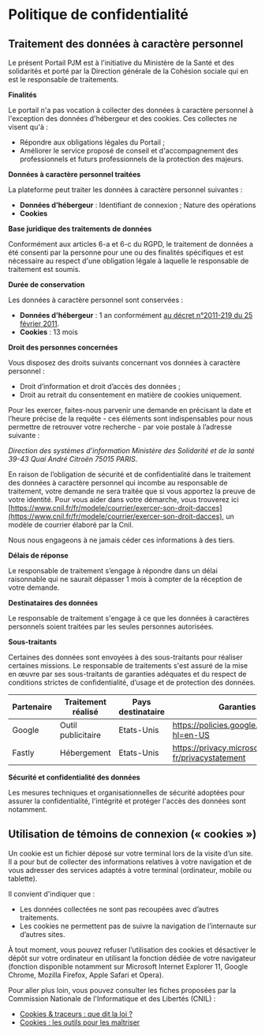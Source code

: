 # Politique de confidentialité

## Traitement des données à caractère personnel

Le présent Portail PJM est à l'initiative du Ministère de la Santé et des solidarités et porté par la Direction générale de la Cohésion sociale qui en est le responsable de traitements.

**Finalités**

Le portail n'a pas vocation à collecter des données à caractère personnel à l'exception des données d'hébergeur et des cookies. Ces collectes ne visent qu'à :

- Répondre aux obligations légales du Portail ;
- Améliorer le service proposé de conseil et d'accompagnement des professionnels et futurs professionnels de la protection des majeurs.

**Données à caractère personnel traitées**

La plateforme peut traiter les données à caractère personnel suivantes :

- **Données d'hébergeur** : Identifiant de connexion ; Nature des opérations
- **Cookies**

**Base juridique des traitements de données**

Conformément aux articles 6-a et 6-c du RGPD, le traitement de données a été consenti par la personne pour une ou des finalités spécifiques et est nécessaire au respect d'une obligation légale à laquelle le responsable de traitement est soumis.

**Durée de conservation**

Les données à caractère personnel sont conservées :

- **Données d'hébergeur** : 1 an conformément [au décret n°2011-219 du 25 février 2011](https://www.legifrance.gouv.fr/affichTexteArticle.do;jsessionid=2189BD7EE6438A572501925453D7CF11.tplgfr34s_2?idArticle=LEGIARTI000023649363&cidTexte=JORFTEXT000023646013&categorieLien=id&dateTexte=).
- **Cookies** : 13 mois

**Droit des personnes concernées**

Vous disposez des droits suivants concernant vos données à caractère personnel :

- Droit d’information et droit d’accès des données ;
- Droit au retrait du consentement en matière de cookies uniquement.

Pour les exercer, faites-nous parvenir une demande en précisant la date et l’heure précise de la requête - ces éléments sont indispensables pour nous permettre de retrouver votre recherche - par voie postale à l’adresse suivante :

_Direction des systèmes d’information
Ministère des Solidarité et de la santé
39-43 Quai André Citroën
75015 PARIS_.

En raison de l’obligation de sécurité et de confidentialité dans le traitement des données à caractère personnel qui incombe au responsable de traitement, votre demande ne sera traitée que si vous apportez la preuve de votre identité.
Pour vous aider dans votre démarche, vous trouverez ici [https://www.cnil.fr/fr/modele/courrier/exercer-son-droit-dacces](https://www.cnil.fr/fr/modele/courrier/exercer-son-droit-dacces), un modèle de courrier élaboré par la Cnil.

Nous nous engageons à ne jamais céder ces informations à des tiers.

**Délais de réponse**

Le responsable de traitement s’engage à répondre dans un délai raisonnable qui ne saurait dépasser 1 mois à compter de la réception de votre demande.

**Destinataires des données**

Le responsable de traitement s'engage à ce que les données à caractères personnels soient traitées par les seules personnes autorisées.

**Sous-traitants**

Certaines des données sont envoyées à des sous-traitants pour réaliser certaines missions. Le responsable de traitements s'est assuré de la mise en œuvre par ses sous-traitants de garanties adéquates et du respect de conditions strictes de confidentialité, d’usage et de protection des données.

| Partenaire | Traitement réalisé | Pays destinataire | Garanties                                            |
| ---------- | ------------------ | ----------------- | ---------------------------------------------------- |
| Google     | Outil publicitaire | Etats-Unis        | https://policies.google.com/terms?hl=en-US           |
| Fastly     | Hébergement        | Etats-Unis        | https://privacy.microsoft.com/fr-fr/privacystatement |

**Sécurité et confidentialité des données**

Les mesures techniques et organisationnelles de sécurité adoptées pour assurer la confidentialité, l'intégrité et protéger l'accès des données sont notamment.

## Utilisation de témoins de connexion (« cookies »)

Un cookie est un fichier déposé sur votre terminal lors de la visite d’un site. Il a pour but de collecter des informations relatives à votre navigation et de vous adresser des services adaptés à votre terminal (ordinateur, mobile ou tablette).

Il convient d'indiquer que :

- Les données collectées ne sont pas recoupées avec d’autres traitements.
- Les cookies ne permettent pas de suivre la navigation de l’internaute sur d’autres sites.

À tout moment, vous pouvez refuser l’utilisation des cookies et désactiver le dépôt sur votre ordinateur en utilisant la fonction dédiée de votre navigateur (fonction disponible notamment sur Microsoft Internet Explorer 11, Google Chrome, Mozilla Firefox, Apple Safari et Opera).

Pour aller plus loin, vous pouvez consulter les fiches proposées par la Commission Nationale de l'Informatique et des Libertés (CNIL) :

- [Cookies & traceurs : que dit la loi ?](https://www.cnil.fr/fr/cookies-traceurs-que-dit-la-loi)
- [Cookies : les outils pour les maîtriser](https://www.cnil.fr/fr/cookies-les-outils-pour-les-maitriser)
